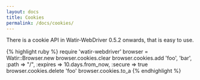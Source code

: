 ```yaml
---
layout: docs
title: Cookies
permalink: /docs/cookies/
---
```


There is a cookie API in Watir-WebDriver 0.5.2 onwards, that is easy to use.

{% highlight ruby %}
require 'watir-webdriver'
browser = Watir::Browser.new
browser.cookies.clear
browser.cookies.add 'foo', 'bar', :path => "/", :expires => 10.days.from_now, :secure => true
browser.cookies.delete 'foo'
browser.cookies.to_a
{% endhighlight %}

